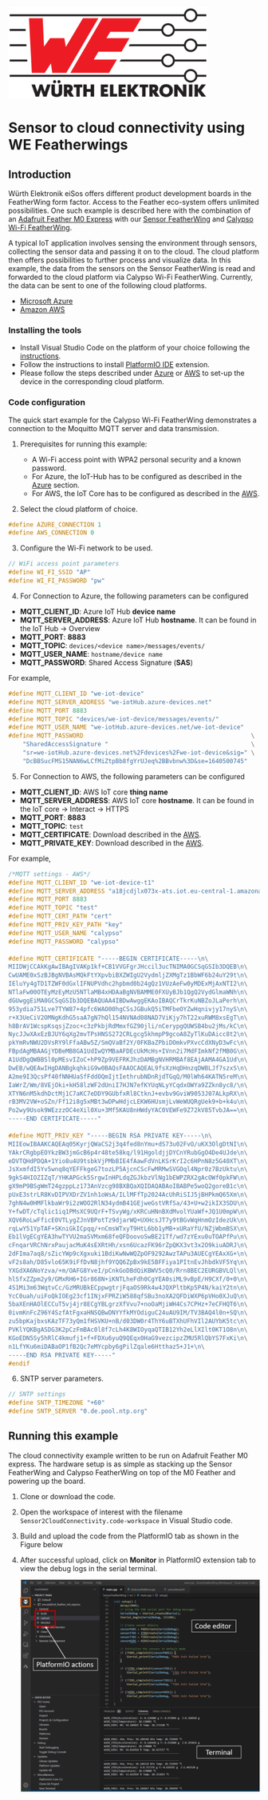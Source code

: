 ![WE Logo](../assets/WE_Logo_small_t.png)

# Sensor to cloud connectivity using WE Featherwings

## Introduction

Würth Elektronik eiSos offers different product development boards in the FeatherWing form factor. Access to the Feather eco-system offers unlimited possibilities. One such example is described here with the combination of an [Adafruit Feather M0 Express](https://www.adafruit.com/product/3403) with our [Sensor FeatherWing](../SensorFeatherWing)  and [Calypso Wi-Fi FeatherWing](../CalypsoWiFiFeatherWing).

A typical IoT application involves sensing the environment through sensors, collecting the sensor data and passing it on to the cloud. The cloud platform then offers possibilities to further process and visualize data. In this example, the data from the sensors on the Sensor FeatherWing is read and forwarded to the cloud platform via Calypso Wi-Fi FeatherWing. Currently, the data can be sent to one of the following cloud platforms.

* [Microsoft Azure](azure/)
* [Amazon AWS](aws/)

### Installing the tools

* Install Visual Studio Code on the platform of your choice following the [instructions](https://code.visualstudio.com/docs).
* Follow the instructions to install [PlatformIO IDE](https://platformio.org/platformio-ide) extension.
* Please follow the steps described under [Azure](azure/) or [AWS](aws/) to set-up the device in the corresponding cloud platform.


### Code configuration

The quick start example for the Calypso Wi-Fi FeatherWing demonstrates a connection to the Moquitto MQTT server and data transmission.

1. Prerequisites for running this example:
    * A Wi-Fi access point with WPA2 personal security and a known password.
    * For Azure, the IoT-Hub has to be configured as described in the [Azure](azure/) section.
    * For AWS, the IoT Core has to be configured as described in the [AWS](aws/).

2. Select the cloud platform of choice.
```C
#define AZURE_CONNECTION 1
#define AWS_CONNECTION 0
```
3. Configure the Wi-Fi network to be used.
```C
// WiFi access point parameters
#define WI_FI_SSID "AP"
#define WI_FI_PASSWORD "pw"
```

4. For Connection to Azure, the following parameters can be configured

* **MQTT_CLIENT_ID**: Azure IoT Hub **device name**
* **MQTT_SERVER_ADDRESS**: Azure IoT Hub **hostname**. It can be found in the IoT Hub -> Overview
* **MQTT_PORT**: **8883**
* **MQTT_TOPIC**: ```devices/<device name>/messages/events/```
* **MQTT_USER_NAME**: ``` hostname/device name ```
* **MQTT_PASSWORD**: Shared Access Signature (**SAS**)

For example,
```C
#define MQTT_CLIENT_ID "we-iot-device"
#define MQTT_SERVER_ADDRESS "we-iotHub.azure-devices.net"
#define MQTT_PORT 8883
#define MQTT_TOPIC "devices/we-iot-device/messages/events/"
#define MQTT_USER_NAME "we-iotHub.azure-devices.net/we-iot-device"
#define MQTT_PASSWORD                                               \
    "SharedAccessSignature "                                        \
    "sr=we-iotHub.azure-devices.net%2Fdevices%2Fwe-iot-device&sig=" \
    "DcBBSucFMS15NAN6wLCfMiZtpBb8fgYrUJeq%2BBvbnw%3D&se=1640500745"
```

5. For Connection to AWS, the following parameters can be configured

* **MQTT_CLIENT_ID**: AWS IoT core **thing name**
* **MQTT_SERVER_ADDRESS**: AWS IoT core **hostname**. It can be found in the IoT core -> Interact -> HTTPS
* **MQTT_PORT**: **8883**
* **MQTT_TOPIC**: ```test```
* **MQTT_CERTIFICATE**: Download described in the [AWS](aws/).
* **MQTT_PRIVATE_KEY**: Download described in the [AWS](aws/).

For example,
```C
/*MQTT settings - AWS*/
#define MQTT_CLIENT_ID "we-iot-device-t1"
#define MQTT_SERVER_ADDRESS "a18jcdjlx073x-ats.iot.eu-central-1.amazonaws.com"
#define MQTT_PORT 8883
#define MQTT_TOPIC "test"
#define MQTT_CERT_PATH "cert"
#define MQTT_PRIV_KEY_PATH "key"
#define MQTT_USER_NAME "calypso"
#define MQTT_PASSWORD "calypso"

#define MQTT_CERTIFICATE "-----BEGIN CERTIFICATE-----\n\
MIIDWjCCAkKgAwIBAgIVAKp1kf+CB1VVGFgrJHccil3ucTNIMA0GCSqGSIb3DQEB\n\
CwUAME0xSzBJBgNVBAsMQkFtYXpvbiBXZWIgU2VydmljZXMgTz1BbWF6b24uY29t\n\
IEluYy4gTD1TZWF0dGxlIFNUPVdhc2hpbmd0b24gQz1VUzAeFw0yMDExMjAxNTI2\n\
NTlaFw00OTEyMzEyMzU5NTlaMB4xHDAaBgNVBAMME0FXUyBJb1QgQ2VydGlmaWNh\n\
dGUwggEiMA0GCSqGSIb3DQEBAQUAA4IBDwAwggEKAoIBAQCrTkrKuNBZoJLaPerh\n\
953ydia751Lve7TYW87+4pfc6WAO00hgCSsJGBukQ5iTMFbeOYZwHqnivjy17nyS\n\
r+X3UeCiV2OMNgKdhG5saA7gN7hQl154NVNAd08NAD7ViKjy7hT22xuRWM8xsEgT\n\
h8BrAV1WcspKsqsjZzoc+c3zPkbjRdMmxfGZ90jli/nCerypgQUWSB4bu2jMs/kC\n\
NycJJwXAxEzBJUY6qXg2mvTPsHNSS272CRLgcg5khmpP9gcoA8ZyTlKuDAicc8t2\n\
pkYmRvNWU2DVsRY9lFfaABw5Z/SmQVaBf2Y/0FKBaZPbiDOmkvPXvcCdXNyD3wFc\n\
FBpdAgMBAAGjYDBeMB8GA1UdIwQYMBaAFDEcUkMcHs+IVnn2i7MdFImkNf2fMB0G\n\
A1UdDgQWBBSl0pMEsvIZoC+hP9Zp9VEFRKJhzDAMBgNVHRMBAf8EAjAAMA4GA1Ud\n\
DwEB/wQEAwIHgDANBgkqhkiG9w0BAQsFAAOCAQEAL9fsXzHqDHnzqDWBLJf7szxS\n\
A2me9I3QcsPf40fNNHUaSfFddOQmIjtIethrubNDnRjdTGqQ/M0lWh64KATN5reM\n\
IaWrZ/Wm/8VEjOki+kH58lzWF2dUniI7HJN7efKYUqNLyYCqdxOWYa9ZZkn8yc8/\n\
XTYN6nM5kdhDctMj1C7aKC7eDDY9GUbfxRl8CtknJ+evbv9GviW9053J07ALkpRX\n\
rB3MV2VW+oSZn/Ff12i8g5xMBt3wDPwHdjcLEKW6HUsmjLvWeWUQRgUek9+b+k4u\n\
Po2wy9Usok9WEzzzOC4eXil0Xu+3Mf5KAU8nHWdyYAC0VEWFe9Z72kV85TvbJA==\n\
-----END CERTIFICATE-----"

#define MQTT_PRIV_KEY "-----BEGIN RSA PRIVATE KEY-----\n\
MIIEowIBAAKCAQEAq05KyrjQWaCS2j3q4fed8nYmu+dS73u02FvO/uKX3OlgDtNI\n\
YAkrCRgbpEOYkzBW3jmGcB6p4r48te58kq/l91HgoldjjDYCnYRubGgO4De4UJde\n\
eDVTQHdPDQA+1Yio8u4U9tsbkVjPMbBIE4fAawFdVnLKSrKrI2c6HPnN8z5G40XT\n\
JsXxmfdI5Yv5wnq8qYEFFkgeG7tozLP5AjcnCScFwMRMwSVGOql4Npr0z7BzUktu\n\
9gkS4HIOZIZqT/YHKAPGck5SrgwInHPLdqZGJkbzVlNg1bEWPZRX2gAcOWf0pkFW\n\
gX9mP9BSgWmT24gzppLz173AnVzcg98BXBQaXQIDAQABAoIBABPe5woQ2goreB1c\n\
pUxE3strLR8KvDIPVXDrZV1nh1oWsA/ILlMFfTp2024AcUhRiSIJ5jBHPkmQ65Xm\n\
7ghN4w0HMFlkbaWr9i2zWOO2RlN34ydmB41GEjweGstVRfSa/43+U+w2ikIX3SDU\n\
Y+fwDT/cTqlic1iq1PMsXC9UQrF+TSvyWg/xKRCuHNnBXdMvolYUaWf+JQ1U0mpW\n\
XQV6RoLwFficE0VTLygZJnVBPotTz9djarWQ+UXHcsJT7y9tBGvWqHnmOzIdezUk\n\
rqLwY51YpTAF+SKniGkICpqq/+nCmsWTxyT9HtL6bb1yMB+xURaYfU/NZjWbmBSX\n\
Eb1lVgECgYEA3hwTYVU2maSVMxm68feQFDoovoSwBE21Tf/wd7zYExu0uTOAPfPu\n\
cFnqarVRChNrxPaujacMuK4sEXRtHh/xsn6UcazFK96rZpQKX3vt3x2O9kiuADRJ\n\
2dFIma7aq8/sZicYWp9cXgxuki1BdiKwNwWQZpOF9292AwzTAPu3AUECgYEAxXG+\n\
vF2s8ah/D85vlo65K9iFfDvN8jhf9YQQ6ZpBx9kE5BFFiya1PItnEvJhbdkVF5Yq\n\
YXGdXA6NoYzva/+m/OAFG8YveI/pCnkGoDBdQiKBWV5cQ0/Rrn8BEC2EURGBVLQl\n\
hlSfxZZpm2y9/GMxRH6+IGr868N+iKNTLheFdh0CgYEA0siML9vBpE/H9CXf/0+0\n\
4S1Mi3m63WqtvCc/GzMRUBkECppwgtrjFqaOS9Rk4w4JQXPltbKp5P4N/kaiY2tn\n\
YcC0uah/uiFoQkIOEg23cf1INjxFPRZiW588qfSBu3noXA2QFDiWXP6pVHo0XJuQ\n\
5baXEnHAOlECCuT5vj4jr8ECgYBLgrzXfVvu7+noOaMjiWH4Cs7CPHz+7eCFHQT6\n\
0ivmKnFcZ96Y4SzfAtFgxaHNSQBwDNYYfkMYOdiguC24uAU9IM/TV3BAQ4l0n+SQ\n\
zu5bpKajbxsKAzTF73yQm1fHSVKU+nB/d03DW0r4ThY6uBTXhUFhVIl2AUYbK5tc\n\
PVKlYQKBgASDG3K2pCzFmBAc0l8f7cLh4K8WIOyqaQTIB12Yh2eLlXIlt0KT1O8n\n\
KGoEDN5Sy5hRlC4kmufj1+f+FDXu6yuQ9QEqx0HaG9vezcipzZMU5RlQbYS7FxKi\n\
n1LfYKu6miDABaOP1fB2Qc7eMYcpby6gPilZqale6Htthaz5+J1+\n\
-----END RSA PRIVATE KEY-----"
#endif
```

6. SNTP server parameters.
```C
// SNTP settings
#define SNTP_TIMEZONE "+60"
#define SNTP_SERVER "0.de.pool.ntp.org"
```

## Running this example

The cloud connectivity example  written to be run on Adafruit Feather M0 express. The hardware setup is as simple as stacking up the Sensor FeatherWing and Calypso FeatherWing on top of the M0 Feather and powering up the board.

1. Clone or download the code.
2. Open the workspace of interest with the filename `Sensor2CloudConnectivity.code-workspace` in Visual Studio code.
3. Build and upload the code from the PlatformIO tab as shown in the Figure below
4. After successful upload, click on **Monitor** in PlatformIO extension tab to view the debug logs in the serial terminal.

   ![Running quick start example](../assets/VSCode.png)
